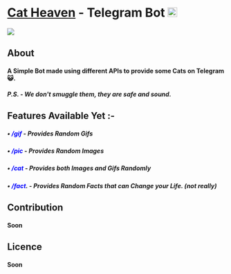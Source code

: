 # [Cat Heaven](https://telegram.me/JustCats_Bot)  - Telegram Bot <img src="https://i.imgur.com/ohz6pn9.png" alt="Telegram Link" width="22"/>

![](https://cdn2.thecatapi.com/images/43d.gif)

## About
#### A Simple Bot made using different APIs to provide some Cats on Telegram 😺.
##### P.S. - We don't smuggle them, they are safe and sound.

## Features Available Yet :-

##### • <span style="color:blue">/gif</span> **- Provides Random Gifs**
##### • <span style="color:blue">/pic</span> **- Provides Random Images**
##### • <span style="color:blue">/cat</span> **- Provides both Images and Gifs Randomly**
##### • <span style="color:blue">/fact</span>. **- Provides Random Facts that can Change your Life. (not really)**

## Contribution 
#### Soon

## Licence 

#### Soon 
